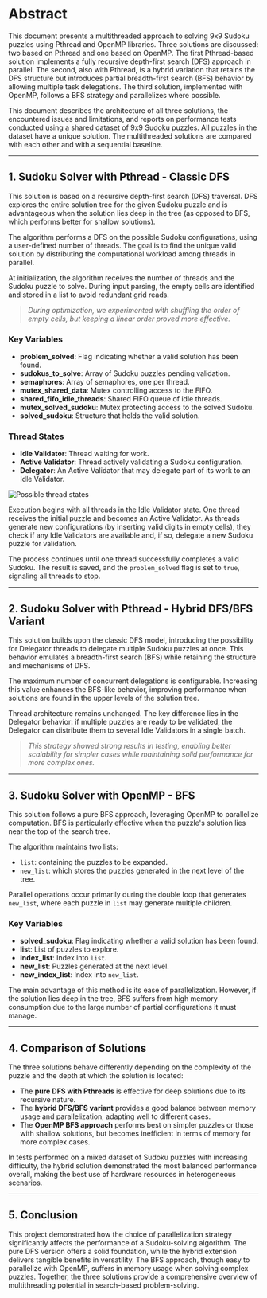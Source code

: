 # Abstract

This document presents a multithreaded approach to solving 9x9 Sudoku puzzles using Pthread and OpenMP libraries. Three solutions are discussed: two based on Pthread and one based on OpenMP. The first Pthread-based solution implements a fully recursive depth-first search (DFS) approach in parallel. The second, also with Pthread, is a hybrid variation that retains the DFS structure but introduces partial breadth-first search (BFS) behavior by allowing multiple task delegations. The third solution, implemented with OpenMP, follows a BFS strategy and parallelizes where possible.

This document describes the architecture of all three solutions, the encountered issues and limitations, and reports on performance tests conducted using a shared dataset of 9x9 Sudoku puzzles. All puzzles in the dataset have a unique solution. The multithreaded solutions are compared with each other and with a sequential baseline.

---

## 1. Sudoku Solver with Pthread - Classic DFS

This solution is based on a recursive depth-first search (DFS) traversal. DFS explores the entire solution tree for the given Sudoku puzzle and is advantageous when the solution lies deep in the tree (as opposed to BFS, which performs better for shallow solutions).

The algorithm performs a DFS on the possible Sudoku configurations, using a user-defined number of threads. The goal is to find the unique valid solution by distributing the computational workload among threads in parallel.

At initialization, the algorithm receives the number of threads and the Sudoku puzzle to solve. During input parsing, the empty cells are identified and stored in a list to avoid redundant grid reads.

> *During optimization, we experimented with shuffling the order of empty cells, but keeping a linear order proved more effective.*

### Key Variables

- **problem_solved**: Flag indicating whether a valid solution has been found.
- **sudokus_to_solve**: Array of Sudoku puzzles pending validation.
- **semaphores**: Array of semaphores, one per thread.
- **mutex_shared_data**: Mutex controlling access to the FIFO.
- **shared_fifo_idle_threads**: Shared FIFO queue of idle threads.
- **mutex_solved_sudoku**: Mutex protecting access to the solved Sudoku.
- **solved_sudoku**: Structure that holds the valid solution.

### Thread States

- **Idle Validator**: Thread waiting for work.
- **Active Validator**: Thread actively validating a Sudoku configuration.
- **Delegator**: An Active Validator that may delegate part of its work to an Idle Validator.

![Possible thread states](stati%20thread.png)

Execution begins with all threads in the Idle Validator state. One thread receives the initial puzzle and becomes an Active Validator. As threads generate new configurations (by inserting valid digits in empty cells), they check if any Idle Validators are available and, if so, delegate a new Sudoku puzzle for validation.

The process continues until one thread successfully completes a valid Sudoku. The result is saved, and the `problem_solved` flag is set to `true`, signaling all threads to stop.

---

## 2. Sudoku Solver with Pthread - Hybrid DFS/BFS Variant

This solution builds upon the classic DFS model, introducing the possibility for Delegator threads to delegate multiple Sudoku puzzles at once. This behavior emulates a breadth-first search (BFS) while retaining the structure and mechanisms of DFS.

The maximum number of concurrent delegations is configurable. Increasing this value enhances the BFS-like behavior, improving performance when solutions are found in the upper levels of the solution tree.

Thread architecture remains unchanged. The key difference lies in the Delegator behavior: if multiple puzzles are ready to be validated, the Delegator can distribute them to several Idle Validators in a single batch.

> *This strategy showed strong results in testing, enabling better scalability for simpler cases while maintaining solid performance for more complex ones.*

---

## 3. Sudoku Solver with OpenMP - BFS

This solution follows a pure BFS approach, leveraging OpenMP to parallelize computation. BFS is particularly effective when the puzzle's solution lies near the top of the search tree.

The algorithm maintains two lists:

- `list`: containing the puzzles to be expanded.
- `new_list`: which stores the puzzles generated in the next level of the tree.

Parallel operations occur primarily during the double loop that generates `new_list`, where each puzzle in `list` may generate multiple children.

### Key Variables

- **solved_sudoku**: Flag indicating whether a valid solution has been found.
- **list**: List of puzzles to explore.
- **index_list**: Index into `list`.
- **new_list**: Puzzles generated at the next level.
- **new_index_list**: Index into `new_list`.

The main advantage of this method is its ease of parallelization. However, if the solution lies deep in the tree, BFS suffers from high memory consumption due to the large number of partial configurations it must manage.

---

## 4. Comparison of Solutions

The three solutions behave differently depending on the complexity of the puzzle and the depth at which the solution is located:

- The **pure DFS with Pthreads** is effective for deep solutions due to its recursive nature.
- The **hybrid DFS/BFS variant** provides a good balance between memory usage and parallelization, adapting well to different cases.
- The **OpenMP BFS approach** performs best on simpler puzzles or those with shallow solutions, but becomes inefficient in terms of memory for more complex cases.

In tests performed on a mixed dataset of Sudoku puzzles with increasing difficulty, the hybrid solution demonstrated the most balanced performance overall, making the best use of hardware resources in heterogeneous scenarios.

---

## 5. Conclusion

This project demonstrated how the choice of parallelization strategy significantly affects the performance of a Sudoku-solving algorithm. The pure DFS version offers a solid foundation, while the hybrid extension delivers tangible benefits in versatility. The BFS approach, though easy to parallelize with OpenMP, suffers in memory usage when solving complex puzzles. Together, the three solutions provide a comprehensive overview of multithreading potential in search-based problem-solving.

